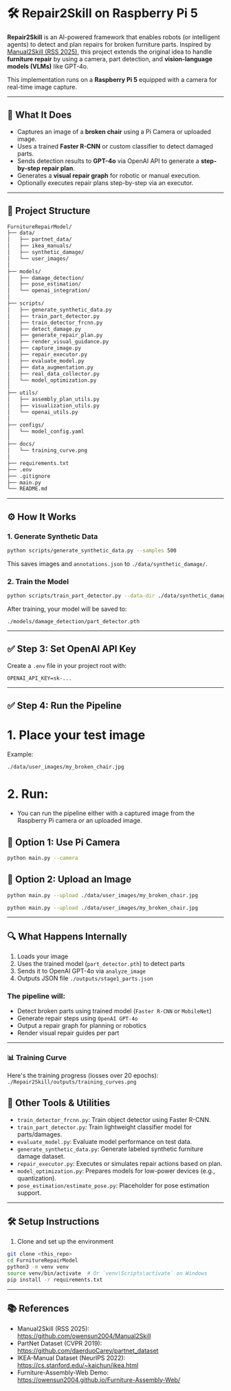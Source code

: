# 🛠️ Repair2Skill on Raspberry Pi 5

**Repair2Skill** is an AI-powered framework that enables robots (or intelligent agents) to detect and plan repairs for broken furniture parts. Inspired by [Manual2Skill (RSS 2025)](https://github.com/owensun2004/Manual2Skill), this project extends the original idea to handle **furniture repair** by using a camera, part detection, and **vision-language models (VLMs)** like GPT-4o.

This implementation runs on a **Raspberry Pi 5** equipped with a camera for real-time image capture.

---

## 🧠 What It Does

- Captures an image of a **broken chair** using a Pi Camera or uploaded image.
- Uses a trained **Faster R-CNN** or custom classifier to detect damaged parts.
- Sends detection results to **GPT-4o** via OpenAI API to generate a **step-by-step repair plan**.
- Generates a **visual repair graph** for robotic or manual execution.
- Optionally executes repair plans step-by-step via an executor.

---

## 📁 Project Structure
```bash
FurnitureRepairModel/
├── data/
│   ├── partnet_data/
│   ├── ikea_manuals/
│   ├── synthetic_damage/
│   └── user_images/
│
├── models/
│   ├── damage_detection/
│   ├── pose_estimation/
│   └── openai_integration/
│
├── scripts/
│   ├── generate_synthetic_data.py
│   ├── train_part_detector.py
│   ├── train_detector_frcnn.py
│   ├── detect_damage.py
│   ├── generate_repair_plan.py
│   ├── render_visual_guidance.py
│   ├── capture_image.py
│   ├── repair_executor.py
│   ├── evaluate_model.py
│   ├── data_augmentation.py
│   ├── real_data_collector.py
│   └── model_optimization.py
│
├── utils/
│   ├── assembly_plan_utils.py
│   ├── visualization_utils.py
│   └── openai_utils.py
│
├── configs/
│   └── model_config.yaml
│
├── docs/
│   └── training_curve.png
│
├── requirements.txt
├── .env
├── .gitignore
├── main.py
└── README.md

```

---

## ⚙️ How It Works

### 1. Generate Synthetic Data
```bash
python scripts/generate_synthetic_data.py --samples 500
```

This saves images and `annotations.json` to `./data/synthetic_damage/`.

### 2. Train the Model
```bash
python scripts/train_part_detector.py --data-dir ./data/synthetic_damage/
```

After training, your model will be saved to:
```
./models/damage_detection/part_detector.pth
```

---

## ✅ Step 3: Set OpenAI API Key

Create a `.env` file in your project root with:
```env
OPENAI_API_KEY=sk-...
```

---

## ✅ Step 4: Run the Pipeline

# 1. Place your test image
Example:
```
./data/user_images/my_broken_chair.jpg
```

# 2. Run:
- You can run the pipeline either with a captured image from the Raspberry Pi camera or an uploaded image.

## 🔴 Option 1: Use Pi Camera
```bash
python main.py --camera
```

## 🔵 Option 2: Upload an Image
```bash
python main.py --upload ./data/user_images/my_broken_chair.jpg
```
```bash
python main.py --upload ./data/user_images/my_broken_chair.jpg
```

---

## 🔍 What Happens Internally

1. Loads your image
2. Uses the trained model (`part_detector.pth`) to detect parts
3. Sends it to OpenAI GPT-4o via `analyze_image`
4. Outputs JSON file `./outputs/stage1_parts.json`


### The pipeline will:
- Detect broken parts using trained model (`Faster R-CNN` or `MobileNet`)
- Generate repair steps using `OpenAI GPT-4o`
- Output a repair graph for planning or robotics
- Render visual repair guides per part

---
### 📊 Training Curve
Here's the training progress (losses over 20 epochs): `./Repair2Skill/outputs/training_curves.png`


## 🧪 Other Tools & Utilities

- `train_detector_frcnn.py`: Train object detector using Faster R-CNN.
- `train_part_detector.py`: Train lightweight classifier model for parts/damages.
- `evaluate_model.py`: Evaluate model performance on test data.
- `generate_synthetic_data.py`: Generate labeled synthetic furniture damage dataset.
- `repair_executor.py`: Executes or simulates repair actions based on plan.
- `model_optimization.py`: Prepares models for low-power devices (e.g., quantization).
- `pose_estimation/estimate_pose.py`: Placeholder for pose estimation support.

---

## 🛠️ Setup Instructions

1. Clone and set up the environment
```bash
git clone <this_repo>
cd FurnitureRepairModel
python3 -m venv venv
source venv/bin/activate  # Or `venv\Scripts\activate` on Windows
pip install -r requirements.txt
```
---

## 📚 References
- Manual2Skill (RSS 2025): https://github.com/owensun2004/Manual2Skill
- PartNet Dataset (CVPR 2019): https://github.com/daerduoCarey/partnet_dataset
- IKEA-Manual Dataset (NeurIPS 2022): https://cs.stanford.edu/~kaichun/ikea.html
- Furniture-Assembly-Web Demo: https://owensun2004.github.io/Furniture-Assembly-Web/
